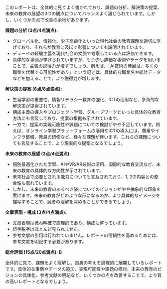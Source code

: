 このレポートは、全体的に見てよく書かれており、課題の分析、解決策の提案、未来の教育の展望の3つの観点についてバランスよく論じられています。しかし、いくつかの点で改善の余地があります。

**課題の分析 (3点/4点満点):**

* グローバル化、情報化、少子高齢化といった現代社会の教育課題を適切に挙げており、それらが教育に及ぼす影響についても説明されています。
* デューイの経験主義を現代社会の文脈で考察している点は評価できます。
* 具体的な事例が挙げられていますが、もう少し詳細な事例やデータを用いることで、主張の説得力が増すでしょう。例えば、「AI技術の発展は、多くの職業を代替する可能性があり」という記述は、具体的な職業名や統計データなどを加えることで、より説得力が増します。

**解決策の提案 (6点/8点満点):**

* 生涯学習の重要性、情報リテラシー教育の強化、ICTの活用など、多角的な解決策が提案されています。
* 構成主義の導入やプロジェクト学習、グループワークといった具体的な教育方法にも言及しており、提案の根拠も示されています。
* 一方で、提案の実現可能性や課題についての検討がやや不足しています。例えば、オンライン学習プラットフォームの活用やICTの導入には、費用やインフラ整備、教員の研修など、様々な課題が伴います。これらの課題についても言及することで、より現実的な提案となるでしょう。

**未来の教育の展望 (3点/4点満点):**

* 個別最適化された学習、AIやVR/AR技術の活用、国際的な教育交流など、未来の教育の具体的な方向性が示されています。
* 未来社会で必要とされる能力についても言及されており、1, 2の内容との整合性も取れています。
* しかし、未来の教育のあるべき姿についてのビジョンがやや抽象的な印象を受けます。未来の教育がどのような形になるのか、より具体的なイメージを描写することで、読者の理解を深めることができるでしょう。

**文章表現・構成 (3点/4点満点):**

* 文章表現は概ね明確で論理的であり、構成も整っています。
* 誤字脱字はほとんど見られません。
* 参考文献の引用は行われていません。レポートの信頼性を高めるためには、参考文献を明記する必要があります。


**総合評価 (15点/20点満点): B**

全体的に見て、課題をよく理解し、自身の考えを論理的に展開しているレポートです。具体的な事例やデータの追加、実現可能性や課題の検討、未来の教育のビジョンの具体化、参考文献の明記など、いくつかの点を改善することで、より質の高いレポートとなるでしょう。
